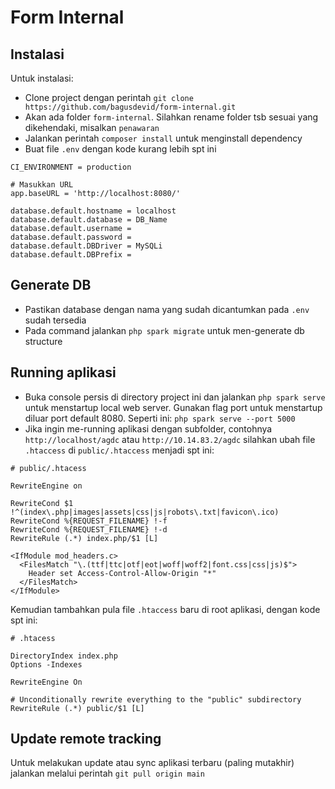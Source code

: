 # Form Internal

## Instalasi

Untuk instalasi:

- Clone project dengan perintah `git clone https://github.com/bagusdevid/form-internal.git`
- Akan ada folder `form-internal`. Silahkan rename folder tsb sesuai yang dikehendaki, misalkan `penawaran`
- Jalankan perintah `composer install` untuk menginstall dependency
- Buat file `.env` dengan kode kurang lebih spt ini
```
CI_ENVIRONMENT = production

# Masukkan URL
app.baseURL = 'http://localhost:8080/'

database.default.hostname = localhost
database.default.database = DB_Name
database.default.username = 
database.default.password = 
database.default.DBDriver = MySQLi
database.default.DBPrefix =
```

## Generate DB

- Pastikan database dengan nama yang sudah dicantumkan pada `.env` sudah tersedia
- Pada command jalankan `php spark migrate` untuk men-generate db structure

## Running aplikasi

- Buka console persis di directory project ini dan jalankan `php spark serve` untuk menstartup local web server. Gunakan flag port untuk menstartup diluar port default 8080. Seperti ini: `php spark serve --port 5000`
- Jika ingin me-running aplikasi dengan subfolder, contohnya `http://localhost/agdc` atau `http://10.14.83.2/agdc` silahkan ubah file `.htaccess` di `public/.htaccess` menjadi spt ini:
```
# public/.htacess

RewriteEngine on

RewriteCond $1 !^(index\.php|images|assets|css|js|robots\.txt|favicon\.ico)
RewriteCond %{REQUEST_FILENAME} !-f
RewriteCond %{REQUEST_FILENAME} !-d
RewriteRule (.*) index.php/$1 [L]

<IfModule mod_headers.c>
  <FilesMatch "\.(ttf|ttc|otf|eot|woff|woff2|font.css|css|js)$">
    Header set Access-Control-Allow-Origin "*"
  </FilesMatch>
</IfModule>
```
Kemudian tambahkan pula file `.htaccess` baru di root aplikasi, dengan kode spt ini:
```
# .htacess

DirectoryIndex index.php
Options -Indexes

RewriteEngine On

# Unconditionally rewrite everything to the "public" subdirectory
RewriteRule (.*) public/$1 [L]
```

## Update remote tracking
Untuk melakukan update atau sync aplikasi terbaru (paling mutakhir) jalankan melalui perintah `git pull origin main`
